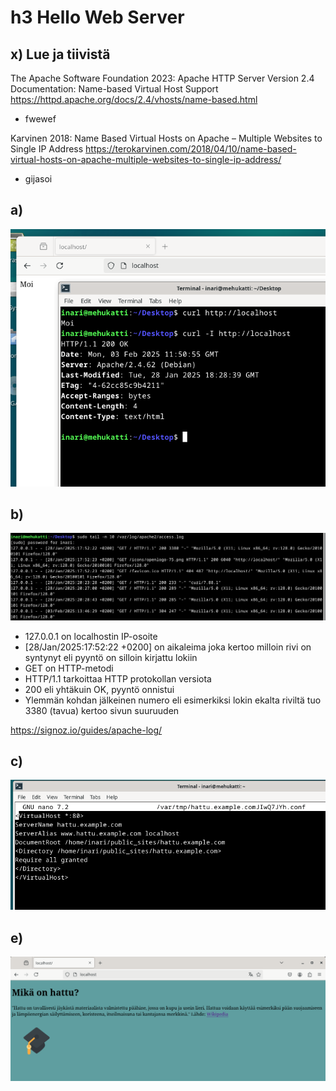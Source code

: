 # h3 Hello Web Server

## x) Lue ja tiivistä

The Apache Software Foundation 2023: Apache HTTP Server Version 2.4 Documentation: Name-based Virtual Host Support https://httpd.apache.org/docs/2.4/vhosts/name-based.html

- fwewef

Karvinen 2018: Name Based Virtual Hosts on Apache – Multiple Websites to Single IP Address https://terokarvinen.com/2018/04/10/name-based-virtual-hosts-on-apache-multiple-websites-to-single-ip-address/

- gijasoi

## a) 

![Localhost](localhost2.PNG)

## b)

![Log](accesslog.PNG)


- 127.0.0.1 on localhostin IP-osoite
- [28/Jan/2025:17:52:22 +0200] on aikaleima joka kertoo milloin rivi on syntynyt eli pyyntö on silloin kirjattu lokiin
- GET on HTTP-metodi
- HTTP/1.1 tarkoittaa HTTP protokollan versiota
- 200 eli yhtäkuin OK, pyyntö onnistui
- Ylemmän kohdan jälkeinen numero eli esimerkiksi lokin ekalta riviltä tuo 3380 (tavua) kertoo sivun suuruuden

https://signoz.io/guides/apache-log/

## c)

![Asetustiedosto](hattu2.PNG)

## e)

![Hattu](hattusivu.PNG)
